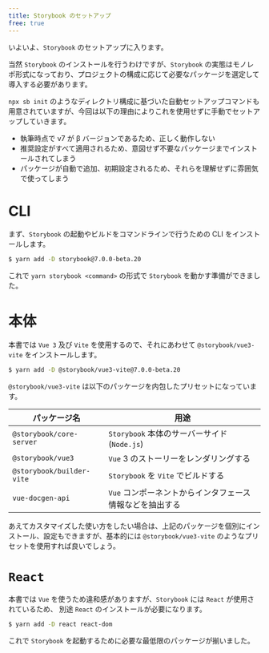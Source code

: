 ```yaml
---
title: Storybook のセットアップ
free: true
---
```


いよいよ、`Storybook` のセットアップに入ります。

当然 `Storybook` のインストールを行うわけですが、`Storybook` の実態はモノレポ形式になっており、プロジェクトの構成に応じて必要なパッケージを選定して導入する必要があります。

`npx sb init` のようなディレクトリ構成に基づいた自動セットアップコマンドも用意されていますが、今回は以下の理由によりこれを使用せずに手動でセットアップしていきます。

- 執筆時点で v7 が β バージョンであるため、正しく動作しない
- 推奨設定がすべて適用されるため、意図せず不要なパッケージまでインストールされてしまう
- パッケージが自動で追加、初期設定されるため、それらを理解せずに雰囲気で使ってしまう

# CLI

まず、`Storybook` の起動やビルドをコマンドラインで行うための CLI をインストールします。

```bash
$ yarn add -D storybook@7.0.0-beta.20
```

これで `yarn storybook <command>` の形式で `Storybook` を動かす準備ができました。

# 本体

本書では `Vue 3` 及び `Vite` を使用するので、それにあわせて `@storybook/vue3-vite` をインストールします。

```bash
$ yarn add -D @storybook/vue3-vite@7.0.0-beta.20
```

`@storybook/vue3-vite` は以下のパッケージを内包したプリセットになっています。

|パッケージ名|用途|
|----|----|
|`@storybook/core-server`|`Storybook` 本体のサーバーサイド(`Node.js`)|
|`@storybook/vue3`|`Vue` 3 のストーリーをレンダリングする|
|`@storybook/builder-vite`|`Storybook` を `Vite` でビルドする|
|`vue-docgen-api`|`Vue` コンポーネントからインタフェース情報などを抽出する|

あえてカスタマイズした使い方をしたい場合は、上記のパッケージを個別にインストール、設定もできますが、基本的には `@storybook/vue3-vite` のようなプリセットを使用すれば良いでしょう。

# `React`

本書では `Vue` を使うため違和感がありますが、`Storybook` には `React` が使用されているため、 別途 `React` のインストールが必要になります。

```bash
$ yarn add -D react react-dom
```

これで `Storybook` を起動するために必要な最低限のパッケージが揃いました。